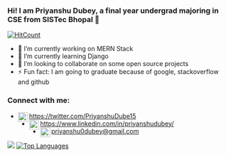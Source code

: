 ### Hi! I am Priyanshu Dubey, a final year undergrad majoring in CSE from SISTec Bhopal 👋

[![HitCount](http://hits.dwyl.com/priyanshudubey/priyanshudubey.svg)](http://hits.dwyl.com/priyanshudubey/priyanshudubey)

- 🔭 I’m currently working on MERN Stack
- 🌱 I’m currently learning Django
- 👯 I’m looking to collaborate on some open source projects
- ⚡ Fun fact: I am going to graduate because of google, stackoverflow and github

### Connect with me:
- <img align="left" alt="PriyanshuDube15 | Twitter" width="22px" src="https://cdn.jsdelivr.net/npm/simple-icons@v3/icons/twitter.svg" />https://twitter.com/PriyanshuDube15
- <img align="left" alt="priyanshudubey | LinkedIn" width="22px" src="https://cdn.jsdelivr.net/npm/simple-icons@v3/icons/linkedin.svg" />https://www.linkedin.com/in/priyanshudubey/
- <img align="left" alt="gmail | Instagram" width="22px" src="https://cdn.jsdelivr.net/npm/simple-icons@v3/icons/gmail.svg" />priyanshu0dubey@gmail.com

![](https://github-readme-stats.vercel.app/api?username=priyanshudubey&show_owner=true&theme=highcontrast&show_icons=true&hid=contribs,prs)
[![Top Languages](https://github-readme-stats.vercel.app/api/top-langs/?username=priyanshudubey&theme=highcontrast&layout=compact)](https://github.com/priyanshudubey)
